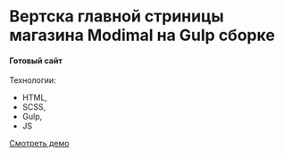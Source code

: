 # Вертска главной стриницы магазина Modimal на Gulp сборке

#### Готовый сайт
 
Технологии:
- HTML,
- SCSS,
- Gulp,
- JS

[Смотреть демо](https://denys-develop.github.io/modimal/)
